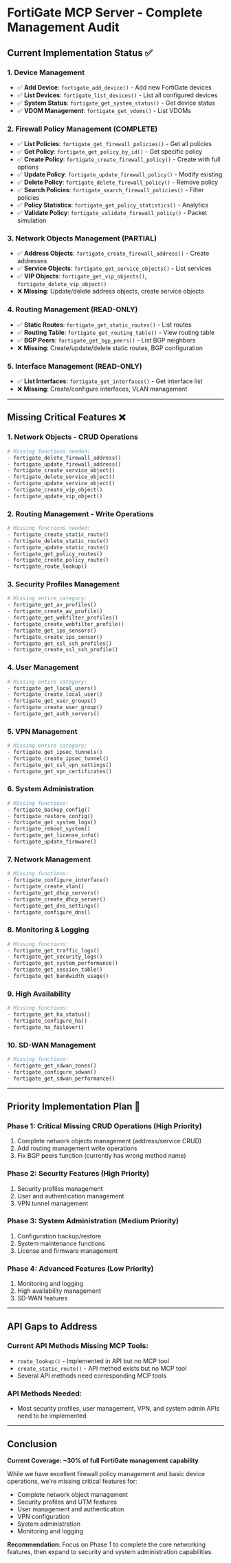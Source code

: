# FortiGate MCP Server - Complete Management Audit

## Current Implementation Status ✅

### 1. Device Management
- ✅ **Add Device**: `fortigate_add_device()` - Add new FortiGate devices
- ✅ **List Devices**: `fortigate_list_devices()` - List all configured devices
- ✅ **System Status**: `fortigate_get_system_status()` - Get device status
- ✅ **VDOM Management**: `fortigate_get_vdoms()` - List VDOMs

### 2. Firewall Policy Management (COMPLETE)
- ✅ **List Policies**: `fortigate_get_firewall_policies()` - Get all policies
- ✅ **Get Policy**: `fortigate_get_policy_by_id()` - Get specific policy
- ✅ **Create Policy**: `fortigate_create_firewall_policy()` - Create with full options
- ✅ **Update Policy**: `fortigate_update_firewall_policy()` - Modify existing
- ✅ **Delete Policy**: `fortigate_delete_firewall_policy()` - Remove policy
- ✅ **Search Policies**: `fortigate_search_firewall_policies()` - Filter policies
- ✅ **Policy Statistics**: `fortigate_get_policy_statistics()` - Analytics
- ✅ **Validate Policy**: `fortigate_validate_firewall_policy()` - Packet simulation

### 3. Network Objects Management (PARTIAL)
- ✅ **Address Objects**: `fortigate_create_firewall_address()` - Create addresses
- ✅ **Service Objects**: `fortigate_get_service_objects()` - List services
- ✅ **VIP Objects**: `fortigate_get_vip_objects()`, `fortigate_delete_vip_object()`
- ❌ **Missing**: Update/delete address objects, create service objects

### 4. Routing Management (READ-ONLY)
- ✅ **Static Routes**: `fortigate_get_static_routes()` - List routes
- ✅ **Routing Table**: `fortigate_get_routing_table()` - View routing table
- ✅ **BGP Peers**: `fortigate_get_bgp_peers()` - List BGP neighbors
- ❌ **Missing**: Create/update/delete static routes, BGP configuration

### 5. Interface Management (READ-ONLY)
- ✅ **List Interfaces**: `fortigate_get_interfaces()` - Get interface list
- ❌ **Missing**: Create/configure interfaces, VLAN management

---

## Missing Critical Features ❌

### 1. **Network Objects - CRUD Operations**
```python
# Missing functions needed:
- fortigate_delete_firewall_address()
- fortigate_update_firewall_address()
- fortigate_create_service_object()
- fortigate_delete_service_object()
- fortigate_update_service_object()
- fortigate_create_vip_object()
- fortigate_update_vip_object()
```

### 2. **Routing Management - Write Operations**
```python
# Missing functions needed:
- fortigate_create_static_route()
- fortigate_delete_static_route()
- fortigate_update_static_route()
- fortigate_get_policy_routes()
- fortigate_create_policy_route()
- fortigate_route_lookup()
```

### 3. **Security Profiles Management**
```python
# Missing entire category:
- fortigate_get_av_profiles()
- fortigate_create_av_profile()
- fortigate_get_webfilter_profiles()
- fortigate_create_webfilter_profile()
- fortigate_get_ips_sensors()
- fortigate_create_ips_sensor()
- fortigate_get_ssl_ssh_profiles()
- fortigate_create_ssl_ssh_profile()
```

### 4. **User Management**
```python
# Missing entire category:
- fortigate_get_local_users()
- fortigate_create_local_user()
- fortigate_get_user_groups()
- fortigate_create_user_group()
- fortigate_get_auth_servers()
```

### 5. **VPN Management**
```python
# Missing entire category:
- fortigate_get_ipsec_tunnels()
- fortigate_create_ipsec_tunnel()
- fortigate_get_ssl_vpn_settings()
- fortigate_get_vpn_certificates()
```

### 6. **System Administration**
```python
# Missing functions:
- fortigate_backup_config()
- fortigate_restore_config()
- fortigate_get_system_logs()
- fortigate_reboot_system()
- fortigate_get_license_info()
- fortigate_update_firmware()
```

### 7. **Network Management**
```python
# Missing functions:
- fortigate_configure_interface()
- fortigate_create_vlan()
- fortigate_get_dhcp_servers()
- fortigate_create_dhcp_server()
- fortigate_get_dns_settings()
- fortigate_configure_dns()
```

### 8. **Monitoring & Logging**
```python
# Missing functions:
- fortigate_get_traffic_logs()
- fortigate_get_security_logs()
- fortigate_get_system_performance()
- fortigate_get_session_table()
- fortigate_get_bandwidth_usage()
```

### 9. **High Availability**
```python
# Missing functions:
- fortigate_get_ha_status()
- fortigate_configure_ha()
- fortigate_ha_failover()
```

### 10. **SD-WAN Management**
```python
# Missing functions:
- fortigate_get_sdwan_zones()
- fortigate_configure_sdwan()
- fortigate_get_sdwan_performance()
```

---

## Priority Implementation Plan 🚀

### **Phase 1: Critical Missing CRUD Operations** (High Priority)
1. Complete network objects management (address/service CRUD)
2. Add routing management write operations
3. Fix BGP peers function (currently has wrong method name)

### **Phase 2: Security Features** (High Priority)
1. Security profiles management
2. User and authentication management
3. VPN tunnel management

### **Phase 3: System Administration** (Medium Priority)
1. Configuration backup/restore
2. System maintenance functions
3. License and firmware management

### **Phase 4: Advanced Features** (Low Priority)
1. Monitoring and logging
2. High availability management
3. SD-WAN features

---

## API Gaps to Address

### Current API Methods Missing MCP Tools:
- `route_lookup()` - Implemented in API but no MCP tool
- `create_static_route()` - API method exists but no MCP tool
- Several API methods need corresponding MCP tools

### API Methods Needed:
- Most security profiles, user management, VPN, and system admin APIs need to be implemented

---

## Conclusion

**Current Coverage: ~30% of full FortiGate management capability**

While we have excellent firewall policy management and basic device operations, we're missing critical features for:
- Complete network object management
- Security profiles and UTM features
- User management and authentication
- VPN configuration
- System administration
- Monitoring and logging

**Recommendation**: Focus on Phase 1 to complete the core networking features, then expand to security and system administration capabilities.